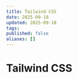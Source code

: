 ```yaml
---
title: Tailwind CSS
date: 2025-09-18
updated: 2025-09-18
tags:
published: false
aliases: []
---
```

# Tailwind CSS
